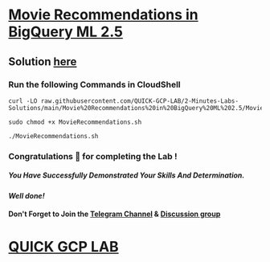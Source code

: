 # [Movie Recommendations in BigQuery ML 2.5](https://www.cloudskillsboost.google/games/4794/labs/31314)

## Solution [here]()

### Run the following Commands in CloudShell
```
curl -LO raw.githubusercontent.com/QUICK-GCP-LAB/2-Minutes-Labs-Solutions/main/Movie%20Recommendations%20in%20BigQuery%20ML%202.5/MovieRecommendations.sh

sudo chmod +x MovieRecommendations.sh

./MovieRecommendations.sh
```

### Congratulations 🎉 for completing the Lab !

##### *You Have Successfully Demonstrated Your Skills And Determination.*

#### *Well done!*

#### Don't Forget to Join the [Telegram Channel](https://t.me/QuickGcpLab) & [Discussion group](https://t.me/QuickGcpLabChats)

# [QUICK GCP LAB](https://www.youtube.com/@quickgcplab)